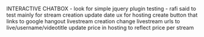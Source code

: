 INTERACTIVE CHATBOX -  look for simple jquery plugin
testing - rafi said to test mainly for stream creation
update date ux for hosting
create button that links to google hangout livestream creation
change livestream urls to live/username/videotitle
update price in hosting to reflect price per stream
